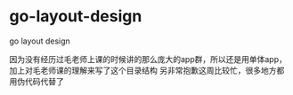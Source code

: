 # go-layout-design
go layout design

因为没有经历过毛老师上课的时候讲的那么庞大的app群，所以还是用单体app，加上对毛老师课的理解来写了这个目录结构
另非常抱歉这周比较忙，很多地方都用伪代码代替了
